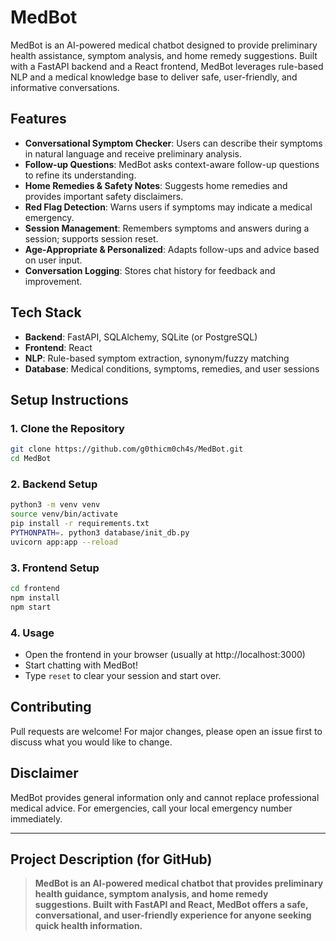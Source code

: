 # MedBot

MedBot is an AI-powered medical chatbot designed to provide preliminary health assistance, symptom analysis, and home remedy suggestions. Built with a FastAPI backend and a React frontend, MedBot leverages rule-based NLP and a medical knowledge base to deliver safe, user-friendly, and informative conversations.

## Features
- **Conversational Symptom Checker**: Users can describe their symptoms in natural language and receive preliminary analysis.
- **Follow-up Questions**: MedBot asks context-aware follow-up questions to refine its understanding.
- **Home Remedies & Safety Notes**: Suggests home remedies and provides important safety disclaimers.
- **Red Flag Detection**: Warns users if symptoms may indicate a medical emergency.
- **Session Management**: Remembers symptoms and answers during a session; supports session reset.
- **Age-Appropriate & Personalized**: Adapts follow-ups and advice based on user input.
- **Conversation Logging**: Stores chat history for feedback and improvement.

## Tech Stack
- **Backend**: FastAPI, SQLAlchemy, SQLite (or PostgreSQL)
- **Frontend**: React
- **NLP**: Rule-based symptom extraction, synonym/fuzzy matching
- **Database**: Medical conditions, symptoms, remedies, and user sessions

## Setup Instructions

### 1. Clone the Repository
```sh
git clone https://github.com/g0thicm0ch4s/MedBot.git
cd MedBot
```

### 2. Backend Setup
```sh
python3 -m venv venv
source venv/bin/activate
pip install -r requirements.txt
PYTHONPATH=. python3 database/init_db.py
uvicorn app:app --reload
```

### 3. Frontend Setup
```sh
cd frontend
npm install
npm start
```

### 4. Usage
- Open the frontend in your browser (usually at http://localhost:3000)
- Start chatting with MedBot!
- Type `reset` to clear your session and start over.

## Contributing
Pull requests are welcome! For major changes, please open an issue first to discuss what you would like to change.

## Disclaimer
MedBot provides general information only and cannot replace professional medical advice. For emergencies, call your local emergency number immediately.

---

## Project Description (for GitHub)

> **MedBot is an AI-powered medical chatbot that provides preliminary health guidance, symptom analysis, and home remedy suggestions. Built with FastAPI and React, MedBot offers a safe, conversational, and user-friendly experience for anyone seeking quick health information.** 